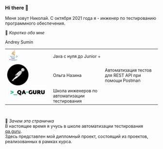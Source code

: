 ### Hi there 👋
Меня зовут Николай. С октября 2021 года я - инженер по тестированию программного обеспечения.</br>

:small_blue_diamond:  _Коротко обо мне_

<!--
**Moro19/Moro19** is a ✨ _special_ ✨ repository because its `README.md` (this file) appears on your GitHub profile.

Here are some ideas to get you started:

- 🔭 I’m currently working on ...
- 🌱 I’m currently learning ...
- 👯 I’m looking to collaborate on ...
- 🤔 I’m looking for help with ...
- 💬 Ask me about ...
- 📫 How to reach me: ...
- 😄 Pronouns: ...
- ⚡ Fun fact: ...
-->

<table width="100%" border='0'>
   <tr> 
    <td width="30%" valign="top"><img src="https://github.com/Moro19/Moro19/blob/main/icons/Java.png"></td>
       <td<a href ="https://www.udemy.com/course/java_sumin/" target="_blank">Andrey Sumin</a></td><td valign="middle">Java с нуля до Junior + </td></tr>
    <tr><td width="30%" valign="top"><img src="https://github.com/Moro19/Moro19/blob/main/icons/postman.svg" width="70" height="70"></td>
       <td valign="middle" <a href ="https://www.software-testing.ru/edu/3-online/315-rest-api-postman" target="_blank">Ольга Назина</a></td></br><td valign="middle">Автоматизация тестов для REST API при помощи Postman</td>
    <tr><td width="30%" valign="top"><img src="https://github.com/Moro19/Moro19/blob/main/images/qa-guru80.png"></td><td valign="middle">Школа инженеров по автоматизации тестирования</td></tr>
   </tr>
  </table>
  </br>
  
:small_blue_diamond:  _Зачем эта страничка_  
В настоящее время я учусь в школе автоматизации тестирования <a target="_blank" href="https://qa.guru">qa.guru</a>.</br>
Здесь представлен мой дипломный проект, состоящий из проектов, реализованных в рамках курса.
</br></br>
